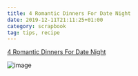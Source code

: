 ```yaml
---
title: 4 Romantic Dinners For Date Night
date: 2019-12-11T21:11:25+01:00
category: scrapbook
tag: tips, recipe
---
```




[4 Romantic Dinners For Date Night](https://www.facebook.com/1016273921838886/posts/1859855310814072)

![image]()